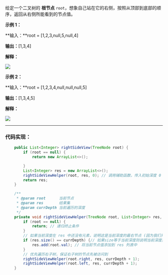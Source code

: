 给定一个二叉树的 **根节点** `root`，想象自己站在它的右侧，按照从顶部到底部的顺序，返回从右侧所能看到的节点值。

**示例 1：**

**输入：**root = [1,2,3,null,5,null,4]

**输出：**[1,3,4]

**解释：**

![](https://assets.leetcode.com/uploads/2024/11/24/tmpd5jn43fs-1.png)

**示例 2：**

**输入：**root = [1,2,3,4,null,null,null,5]

**输出：**[1,3,4,5]

**解释：**

![](https://assets.leetcode.com/uploads/2024/11/24/tmpkpe40xeh-1.png)


---
### 代码实现：
```java
    public List<Integer> rightSideView(TreeNode root) {
        if (root == null) {
            return new ArrayList<>();

        }
        List<Integer> res = new ArrayList<>();
        rightSideViewHelper(root, res, 0); // 调用辅助函数，传入初始深度 0
        return res;
    }

    /**
     * @param root      当前节点
     * @param res       结果集
     * @param currDepth 当前遍历的深度
     */
    private void rightSideViewHelper(TreeNode root, List<Integer> res, int currDepth) {
        if (root == null) {
            return; // 递归终止条件
        }
        // 如果当前深度在 res 中还没有元素，说明这是当前深度的最右节点 (因为我们先遍历右子树)
        if (res.size() == currDepth) {// 如果size等于当前深度则说明当前深度并没有添加节点
            res.add(root.val); // 将当前节点值添加到 res 列表中
        }
        // 优先遍历右子树，保证右子树的节点先被访问到
        rightSideViewHelper(root.right, res, currDepth + 1);
        rightSideViewHelper(root.left, res, currDepth + 1);
    }
```
